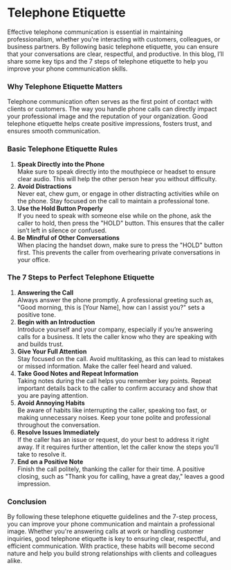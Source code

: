 # Telephone Etiquette

Effective telephone communication is essential in maintaining professionalism, whether you're interacting with customers, colleagues, or business partners. By following basic telephone etiquette, you can ensure that your conversations are clear, respectful, and productive. In this blog, I’ll share some key tips and the 7 steps of telephone etiquette to help you improve your phone communication skills.

### Why Telephone Etiquette Matters

Telephone communication often serves as the first point of contact with clients or customers. The way you handle phone calls can directly impact your professional image and the reputation of your organization. Good telephone etiquette helps create positive impressions, fosters trust, and ensures smooth communication.

### Basic Telephone Etiquette Rules

1. **Speak Directly into the Phone**  
   Make sure to speak directly into the mouthpiece or headset to ensure clear audio. This will help the other person hear you without difficulty.
2. **Avoid Distractions**  
   Never eat, chew gum, or engage in other distracting activities while on the phone. Stay focused on the call to maintain a professional tone.
3. **Use the Hold Button Properly**  
   If you need to speak with someone else while on the phone, ask the caller to hold, then press the "HOLD" button. This ensures that the caller isn’t left in silence or confused.
4. **Be Mindful of Other Conversations**  
   When placing the handset down, make sure to press the "HOLD" button first. This prevents the caller from overhearing private conversations in your office.

### The 7 Steps to Perfect Telephone Etiquette

1. **Answering the Call**  
   Always answer the phone promptly. A professional greeting such as, "Good morning, this is [Your Name], how can I assist you?" sets a positive tone.
2. **Begin with an Introduction**  
   Introduce yourself and your company, especially if you’re answering calls for a business. It lets the caller know who they are speaking with and builds trust.
3. **Give Your Full Attention**  
   Stay focused on the call. Avoid multitasking, as this can lead to mistakes or missed information. Make the caller feel heard and valued.
4. **Take Good Notes and Repeat Information**  
   Taking notes during the call helps you remember key points. Repeat important details back to the caller to confirm accuracy and show that you are paying attention.
5. **Avoid Annoying Habits**  
   Be aware of habits like interrupting the caller, speaking too fast, or making unnecessary noises. Keep your tone polite and professional throughout the conversation.
6. **Resolve Issues Immediately**  
   If the caller has an issue or request, do your best to address it right away. If it requires further attention, let the caller know the steps you'll take to resolve it.
7. **End on a Positive Note**  
   Finish the call politely, thanking the caller for their time. A positive closing, such as "Thank you for calling, have a great day," leaves a good impression.

### Conclusion

By following these telephone etiquette guidelines and the 7-step process, you can improve your phone communication and maintain a professional image. Whether you're answering calls at work or handling customer inquiries, good telephone etiquette is key to ensuring clear, respectful, and efficient communication. With practice, these habits will become second nature and help you build strong relationships with clients and colleagues alike.
